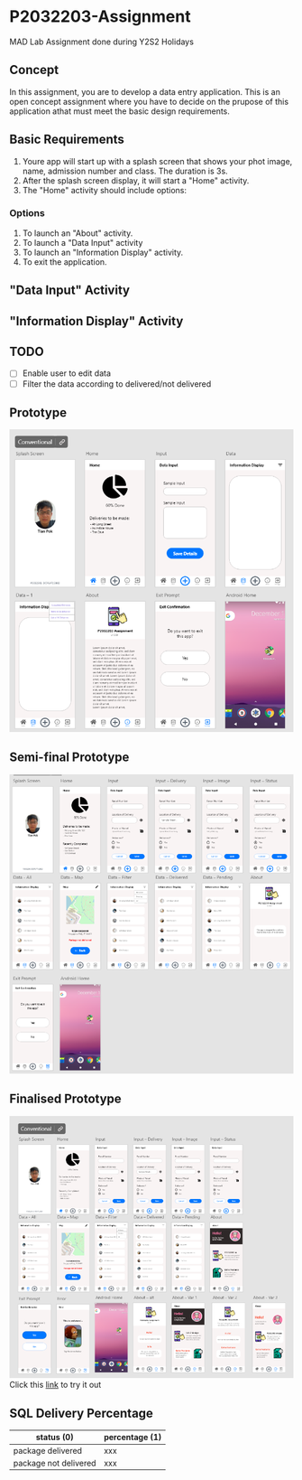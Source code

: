 # P2032203-Assignment
MAD Lab Assignment done during Y2S2 Holidays

## Concept
In this assignment, you are to develop a data entry application. This is an open concept assignment where you have to decide on the prupose of this application athat must meet the basic
design requirements.

## Basic Requirements
1. Youre app will start up with a splash screen that shows your phot image, name, admission number and class. The duration is 3s.
2. After the splash screen display, it will start a "Home" activity.
3. The "Home" activity should include options:
  ### Options
  1. To launch an "About" activity.
  2. To launch a "Data Input" activity
  3. To launch an "Information Display" activity.
  4. To exit the application.

## "Data Input" Activity
## "Information Display" Activity

## TODO
- [ ] Enable user to edit data
- [ ] Filter the data according to delivered/not delivered

## Prototype
![overview](pics/overview.png)

## Semi-final Prototype
![overview](pics/final.png)

## Finalised Prototype
![overview](pics/finalFlash.png)
Click this [link](https://xd.adobe.com/view/9d563f22-94b8-4581-83c2-aa175e78e35c-c805/) to try it out

## SQL Delivery Percentage
| status (0)            | percentage (1)  |
| --------------------- | --------------- |
| package delivered     | xxx             |
| package not delivered | xxx             |
